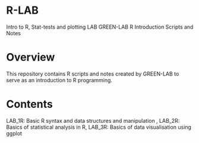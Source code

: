 # R-LAB
Intro to R, Stat-tests and plotting LAB 
GREEN-LAB R Introduction Scripts and Notes
# Overview
This repository contains R scripts and notes created by GREEN-LAB to serve as an introduction to R programming. 
# Contents
LAB_1R: Basic R syntax and data structures and manipulation ,
LAB_2R: Basics of statistical analysis in R,
LAB_3R: Basics of data visualisation using ggplot 
